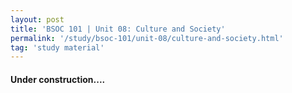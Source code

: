 ```yaml
---
layout: post
title: 'BSOC 101 | Unit 08: Culture and Society'
permalink: '/study/bsoc-101/unit-08/culture-and-society.html'
tag: 'study material'
---
```


#### Under construction....